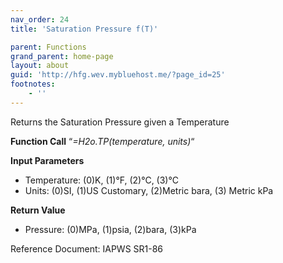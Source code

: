```yaml
---
nav_order: 24
title: 'Saturation Pressure f(T)'

parent: Functions
grand_parent: home-page
layout: about
guid: 'http://hfg.wev.mybluehost.me/?page_id=25'
footnotes:
    - ''
---
```


Returns the Saturation Pressure given a Temperature

**Function Call** “*=H2o.TP(temperature, units)*“

**Input Parameters**

- Temperature: (0)K, (1)°F, (2)°C, (3)°C
- Units: (0)SI, (1)US Customary, (2)Metric bara, (3) Metric kPa

**Return Value**

- Pressure: (0)MPa, (1)psia, (2)bara, (3)kPa

Reference Document: IAPWS SR1-86